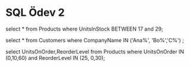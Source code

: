 # SQL Ödev 2
select * from Products 
where UnitsInStock  BETWEEN  17 and 29;

select * from Customers
where CompanyName  IN ('Ana%', 'Bo%','C%') ;

select UnitsOnOrder,ReorderLevel from Products 
where UnitsOnOrder IN (0,10,60) and ReorderLevel  IN (25, 0,30);
